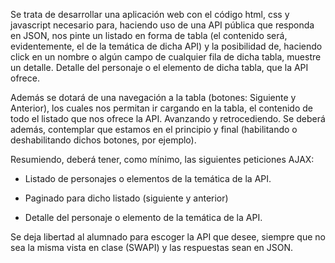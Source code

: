Se trata de desarrollar una aplicación web con el código html, css y javascript necesario para, 
haciendo uso de una API pública que responda en JSON, nos pinte un listado en forma de tabla 
(el contenido será, evidentemente, el de la temática de dicha API) y la posibilidad de, 
haciendo click en un nombre o algún campo de cualquier fila de dicha tabla, muestre un detalle. 
Detalle del personaje o el elemento de dicha tabla, que la API ofrece.

Además se dotará de una navegación a la tabla (botones: Siguiente y Anterior), los cuales nos 
permitan ir cargando en la tabla, el contenido de todo el listado que nos ofrece la API. Avanzando y retrocediendo. 
Se deberá además, contemplar que estamos en el principio y final (habilitando o deshabilitando dichos botones, por ejemplo).



Resumiendo, deberá tener, como mínimo, las siguientes peticiones AJAX:


* Listado de personajes o elementos de la temática de la API.

* Paginado para dicho listado (siguiente y anterior)

* Detalle del personaje o elemento de la temática de la API.


Se deja libertad al alumnado para escoger la API que desee, siempre que no sea la misma vista en clase (SWAPI) y las respuestas sean en JSON.
